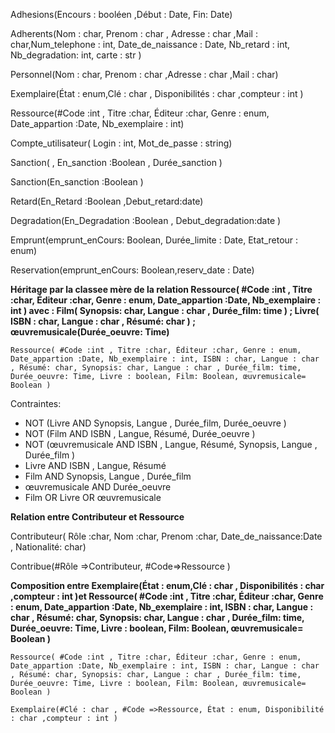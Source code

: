 Adhesions(Encours : booléen ,Début : Date, Fin: Date)

Adherents(Nom : char, Prenom : char , Adresse : char ,Mail : char,Num_telephone : int, Date_de_naissance : Date, Nb_retard : int, Nb_degradation: int, carte : str )

Personnel(Nom : char, Prenom : char ,Adresse : char ,Mail : char)

Exemplaire(État : enum,Clé : char , Disponibilités : char ,compteur : int )


Ressource(#Code :int , Titre :char, Éditeur :char, Genre : enum, Date_appartion :Date, Nb_exemplaire : int)


Compte_utilisateur( Login : int, Mot_de_passe : string)

Sanction(  , En_sanction :Boolean , Durée_sanction )

Sanction(En_sanction :Boolean )


Retard(En_Retard :Boolean ,Debut_retard:date)

Degradation(En_Degradation :Boolean , Debut_degradation:date )

Emprunt(emprunt_enCours: Boolean, Durée_limite : Date, Etat_retour : enum)

Reservation(emprunt_enCours: Boolean,reserv_date : Date)



<b>Héritage par la classee mère de la relation Ressource( #Code :int , Titre :char, Éditeur :char, Genre : enum, Date_appartion :Date, Nb_exemplaire : int ) avec : Film( Synopsis: char, Langue : char , Durée_film: time  ) ; Livre( ISBN : char, Langue : char , Résumé: char ) ; œuvremusicale(Durée_oeuvre: Time) </b>


    Ressource( #Code :int , Titre :char, Éditeur :char, Genre : enum, Date_appartion :Date, Nb_exemplaire : int, ISBN : char, Langue : char , Résumé: char, Synopsis: char, Langue : char , Durée_film: time, Durée_oeuvre: Time, Livre : boolean, Film: Boolean, œuvremusicale= Boolean )
Contraintes:
- NOT (Livre AND Synopsis, Langue , Durée_film, Durée_oeuvre )
- NOT (Film AND ISBN , Langue, Résumé, Durée_oeuvre )
- NOT (œuvremusicale AND ISBN , Langue, Résumé, Synopsis, Langue , Durée_film )
- Livre AND ISBN , Langue, Résumé
- Film AND Synopsis, Langue , Durée_film
- œuvremusicale AND Durée_oeuvre
- Film OR Livre OR œuvremusicale


<b> Relation entre Contributeur et Ressource </b>

Contributeur( Rôle :char, Nom :char, Prenom :char, Date_de_naissance:Date , Nationalité: char) 

Contribue(#Rôle =>Contributeur, #Code=>Ressource ) 

<b> Composition entre Exemplaire(État : enum,Clé : char , Disponibilités : char ,compteur : int )et Ressource( #Code :int , Titre :char, Éditeur :char, Genre : enum, Date_appartion :Date, Nb_exemplaire : int, ISBN : char, Langue : char , Résumé: char, Synopsis: char, Langue : char , Durée_film: time, Durée_oeuvre: Time, Livre : boolean, Film: Boolean, œuvremusicale= Boolean )</b>

    Ressource( #Code :int , Titre :char, Éditeur :char, Genre : enum, Date_appartion :Date, Nb_exemplaire : int, ISBN : char, Langue : char , Résumé: char, Synopsis: char, Langue : char , Durée_film: time, Durée_oeuvre: Time, Livre : boolean, Film: Boolean, œuvremusicale= Boolean )

    Exemplaire(#Clé : char , #Code =>Ressource, État : enum, Disponibilité : char ,compteur : int )







